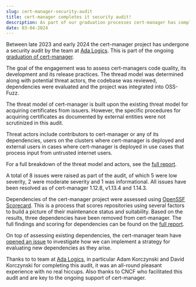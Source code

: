 ```yaml
---
slug: cert-manager-security-audit
title: cert-manager completes it security audit!
description: As part of our graduation processes cert-manager has completed a security audit of the project
date: 03-04-2024
---
```


Between late 2023 and early 2024 the cert-manager project has undergone a security audit by the team at [Ada Logics](https://adalogics.com/). This is part of the ongoing [graduation of cert-manager](https://github.com/cncf/toc/pull/1212).

The goal of the engagement was to assess cert-managers code quality, its development and its release practices. The thread model was determined along with potential threat actors, the codebase was reviewed, dependencies were evaluated and the project was integrated into OSS-Fuzz.

The threat model of cert-manager is built upon the existing threat model for acquiring certificates from issuers. However, the specific procedures for acquiring certificates as documented by external entities were not scrutinized in this audit. 

Threat actors include contributors to cert-manager or any of its dependencies, users on the clusters where cert-manager is deployed and external users in cases where cert-manager is deployed in use cases that process input from untrusted internet users. 

For a full breakdown of the threat model and actors, see the [full report](TODO). 

A total of 8 issues were raised as part of the audit, of which 5 were low severity, 2 were moderate severity and 1 was informational. All issues have been resolved as of cert-manager 1.12.8, v1.13.4 and 1.14.3.

Dependencies of the cert-manager project were assessed using [OpenSSF Scorecard](https://github.com/ossf/scorecard). This is a process that scores repositories using several factors to build a picture of their maintenance status and suitability. Based on the results, three dependencies have been removed from cert-manager. The full findings and scoring for dependencies can be found on the [full report](TODO). 

On top of assessing existing dependencies, the cert-manager team have [opened an issue](TODO) to investigate how we can implement a strategy for evaluating new dependencies as they arise.

Thanks to to team at [Ada Logics](https://adalogics.com/), in particular Adam Korczynski and David Korczynski for completing this audit, it was an all-round pleasant experience with no real hiccups. Also thanks to CNCF who facilitated this audit and are key to the ongoing support of cert-manager.